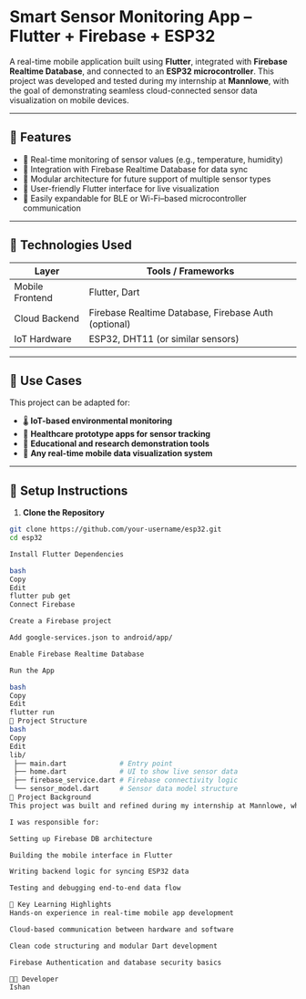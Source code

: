 # Smart Sensor Monitoring App – Flutter + Firebase + ESP32

A real-time mobile application built using **Flutter**, integrated with **Firebase Realtime Database**, and connected to an **ESP32 microcontroller**. This project was developed and tested during my internship at **Mannlowe**, with the goal of demonstrating seamless cloud-connected sensor data visualization on mobile devices.

---

## 🚀 Features

- 🔹 Real-time monitoring of sensor values (e.g., temperature, humidity)
- 🔹 Integration with Firebase Realtime Database for data sync
- 🔹 Modular architecture for future support of multiple sensor types
- 🔹 User-friendly Flutter interface for live visualization
- 🔹 Easily expandable for BLE or Wi-Fi–based microcontroller communication

---

## 📱 Technologies Used

| Layer             | Tools / Frameworks                    |
|-------------------|----------------------------------------|
| Mobile Frontend   | Flutter, Dart                         |
| Cloud Backend     | Firebase Realtime Database, Firebase Auth (optional) |
| IoT Hardware      | ESP32, DHT11 (or similar sensors)     |

---

## 🧪 Use Cases

This project can be adapted for:
- 🌡️ **IoT-based environmental monitoring**
- 🏥 **Healthcare prototype apps for sensor tracking**
- 🧠 **Educational and research demonstration tools**
- 📲 **Any real-time mobile data visualization system**

---

## 🔧 Setup Instructions

1. **Clone the Repository**
```bash
git clone https://github.com/your-username/esp32.git
cd esp32

Install Flutter Dependencies

bash
Copy
Edit
flutter pub get
Connect Firebase

Create a Firebase project

Add google-services.json to android/app/

Enable Firebase Realtime Database

Run the App

bash
Copy
Edit
flutter run
📂 Project Structure
bash
Copy
Edit
lib/
 ├── main.dart             # Entry point
 ├── home.dart             # UI to show live sensor data
 ├── firebase_service.dart # Firebase connectivity logic
 └── sensor_model.dart     # Sensor data model structure
📘 Project Background
This project was built and refined during my internship at Mannlowe, where I contributed to mobile and IoT-based product development. It served as a hands-on demonstration of integrating real-world hardware with real-time cloud systems using Flutter and Firebase.

I was responsible for:

Setting up Firebase DB architecture

Building the mobile interface in Flutter

Writing backend logic for syncing ESP32 data

Testing and debugging end-to-end data flow

🎯 Key Learning Highlights
Hands-on experience in real-time mobile app development

Cloud-based communication between hardware and software

Clean code structuring and modular Dart development

Firebase Authentication and database security basics

👨‍💻 Developer
Ishan 

